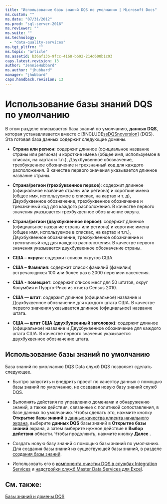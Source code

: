 ```yaml
---
title: "Использование базы знаний DQS по умолчанию | Microsoft Docs"
ms.custom: ""
ms.date: "07/31/2012"
ms.prod: "sql-server-2016"
ms.reviewer: ""
ms.suite: ""
ms.technology: 
  - "data-quality-services"
ms.tgt_pltfrm: ""
ms.topic: "article"
ms.assetid: b36af13b-9fcc-4168-bb92-214d600b1c93
caps.latest.revision: 13
author: "JennieHubbard"
ms.author: "jhubbard"
manager: "jhubbard"
caps.handback.revision: 13
---
```

# Использование базы знаний DQS по умолчанию
  В этом разделе описывается база знаний по умолчанию, **данных DQS**, которая устанавливается вместе с [!INCLUDE[ssDQSnoversion](../includes/ssdqsnoversion-md.md)] (DQS). Эта готовая база данных содержит следующие домены.  
  
-   **Страна или регион**: содержит длинное (официальное название страны или региона) и короткие имена (общее имя, используемое в списках, на картах и т.п.), Двухбуквенное обозначение, трехбуквенное обозначение и трехзначный код для каждого расположения.  В качестве первого значения указывается длинное название страны.  
  
-   **Страна/регион (трехбуквенное первое)**: содержит длинное (официальное название страны или региона) и короткие имена (общее имя, используемое в списках, на картах и т. д), Двухбуквенное обозначение, трехбуквенное обозначение и трехзначный код для каждого расположения.  В качестве первого значения указывается трехбуквенное обозначение округа.  
  
-   **Страна/регион (двухбуквенное первое)**: содержит длинное (официальное название страны или региона) и короткие имена (общее имя, используемое в списках, на картах и т.п.), Двухбуквенное обозначение, трехбуквенное обозначение и трехзначный код для каждого расположения.  В качестве первого значения указывается двухбуквенное обозначение страны.  
  
-   **США – округа**: содержит список округов США.  
  
-   **США – Фамилия**: содержит список фамилий (фамилии) встречающихся 100 или более раз в 2000 переписи населения.  
  
-   **США - помещает**: содержит список мест для 50 штатов, округ Колумбия и Пуэрто-Рико из отчета Census 2010.  
  
-   **США — штат**: содержит длинное (официальное) название и Двухбуквенное обозначение для каждого штата США. В качестве первого значения указывается длинное (официальное) название штата.  
  
-   **США — штат США (двухбуквенный заголовок)**: содержит длинное (официальное) название и Двухбуквенное обозначение для каждого штата США. В качестве первого значения указывается двухбуквенное обозначение штата.  
  
## Использование базы знаний по умолчанию  
 База знаний по умолчанию DQS Data служб DQS позволяет сделать следующее.  
  
-   Быстро запустить и внедрить проект по качеству данных с помощью базы знаний по умолчанию, не создавая новую базу знаний служб DQS.  
  
-   Выполнять действия по управлению доменами и обнаружению знаний, а также действия, связанные с политикой сопоставления, в базе данных по умолчанию. Чтобы сделать это, нажмите кнопку **Открытие базы знаний** в [данных качества клиента начального экрана](../data-quality-services/data-quality-client-home-screen.md), выберите **данных DQS** базы знаний в **Открытие базы знаний** экрана, а затем выберите нужное действие в **Выбор действия** области. Чтобы продолжить, нажмите кнопку **Далее** .  
  
-   Создать новую базу знаний с помощью базы знаний по умолчанию. Для создания базы знаний из существующей базы знаний, в разделе [создания базы знаний](../data-quality-services/create-a-knowledge-base.md).  
  
-   Использовать его в [компонента очистки DQS в службах Integration Services](http://go.microsoft.com/fwlink/?LinkId=238830) и [надстройки служб Master Data Services для Excel](../master-data-services/microsoft-excel-add-in/data-quality-matching-in-the-mds-add-in-for-excel.md).  
  
## См. также:  
 [Базы знаний и домены DQS](../data-quality-services/dqs-knowledge-bases-and-domains.md)  
  
  